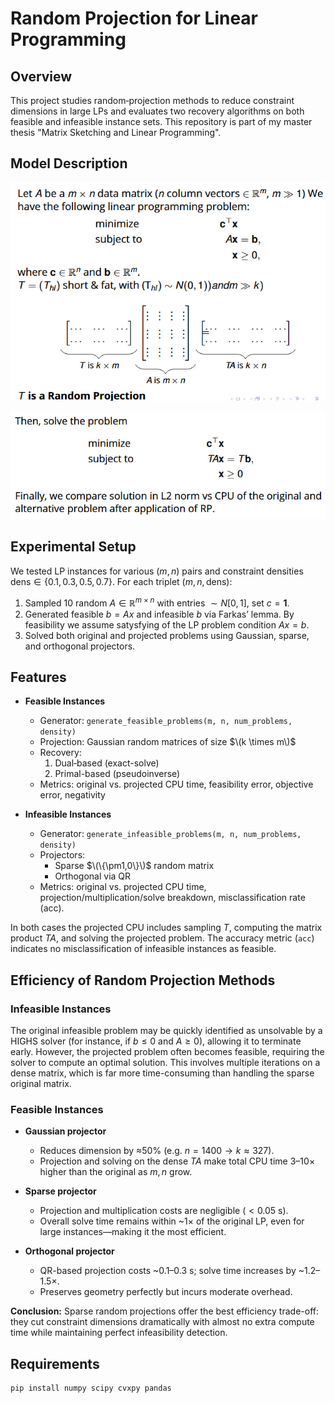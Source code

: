 # Random Projection for Linear Programming

## Overview  
This project studies random‐projection methods to reduce constraint dimensions in large LPs and evaluates two recovery algorithms on both feasible and infeasible instance sets. This repository is part of my master thesis "Matrix Sketching and Linear Programming". 

## Model Description

![Alt text](images/1.jpg)

![Alt text](images/2.jpg)

## Experimental Setup

We tested LP instances for various $(m,n)$ pairs and constraint densities $\mathrm{dens}\in\{0.1,0.3,0.5,0.7\}$. For each triplet $(m,n,\mathrm{dens})$:
1. Sampled 10 random $A\in\mathbb R^{m\times n}$ with entries $\sim N[0,1]$, set $c=\mathbf1$.
2. Generated feasible $b=Ax$ and infeasible $b$ via Farkas’ lemma. By feasibility we assume satysfying of the LP problem condition $Ax=b$. 
3. Solved both original and projected problems using Gaussian, sparse, and orthogonal projectors.




## Features  
- **Feasible Instances**  
  - Generator: `generate_feasible_problems(m, n, num_problems, density)`  
  - Projection: Gaussian random matrices of size $\(k \times m\)$
  - Recovery:  
    1. Dual‐based (exact-solve)  
    2. Primal-based (pseudoinverse)  
  - Metrics: original vs. projected CPU time, feasibility error, objective error, negativity

- **Infeasible Instances**  
  - Generator: `generate_infeasible_problems(m, n, num_problems, density)`  
  - Projectors:  
    - Sparse $\(\{\pm1,0\}\)$ random matrix  
    - Orthogonal via QR  
  - Metrics: original vs. projected CPU time, projection/multiplication/solve breakdown, misclassification rate (acc).

In both cases the projected CPU includes sampling $T$, computing the matrix product $TA$, and solving the projected problem. The accuracy metric (`acc`) indicates no misclassification of infeasible instances as feasible.

## Efficiency of Random Projection Methods

### Infeasible Instances

The original infeasible problem may be quickly identified as unsolvable by a HIGHS solver (for instance, if $b \le 0$ and $A \ge 0$), allowing it to terminate early. However, the projected problem often becomes feasible, requiring the solver to compute an optimal solution. This involves multiple iterations on a dense matrix, which is far more time-consuming than handling the sparse original matrix.

### Feasible Instances

- **Gaussian projector**  
  - Reduces dimension by ≈50% (e.g. $n=1400\to k\approx327$).  
  - Projection and solving on the dense $T A$ make total CPU time 3–10× higher than the original as $m,n$ grow.

- **Sparse projector**  
  - Projection and multiplication costs are negligible ($<0.05$ s).  
  - Overall solve time remains within ~1× of the original LP, even for large instances—making it the most efficient.

- **Orthogonal projector**  
  - QR-based projection costs ~0.1–0.3 s; solve time increases by ~1.2–1.5×.  
  - Preserves geometry perfectly but incurs moderate overhead.

**Conclusion:** Sparse random projections offer the best efficiency trade-off: they cut constraint dimensions dramatically with almost no extra compute time while maintaining perfect infeasibility detection.  





## Requirements  
```bash
pip install numpy scipy cvxpy pandas

